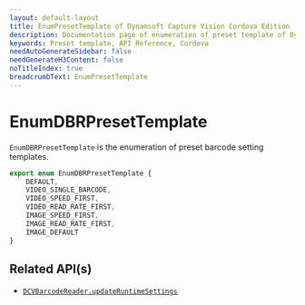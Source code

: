 ```yaml
---
layout: default-layout
title: EnumPresetTemplate of Dynamsoft Capture Vision Cordova Edition
description: Documentation page of enumeration of preset template of Dynamsoft Capture Vision.
keywords: Preset template, API Reference, Cordova
needAutoGenerateSidebar: false
needGenerateH3Content: false
noTitleIndex: true
breadcrumbText: EnumPresetTemplate
---
```


# EnumDBRPresetTemplate

`EnumDBRPresetTemplate` is the enumeration of preset barcode setting templates.

```js
export enum EnumDBRPresetTemplate {
    DEFAULT,
    VIDEO_SINGLE_BARCODE,
    VIDEO_SPEED_FIRST,
    VIDEO_READ_RATE_FIRST,
    IMAGE_SPEED_FIRST,
    IMAGE_READ_RATE_FIRST,
    IMAGE_DEFAULT
}
```

## Related API(s)

- [`DCVBarcodeReader.updateRuntimeSettings`](barcode-reader.md#updateruntimesettings)
